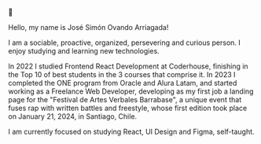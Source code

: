 <p>
👋

Hello, my name is José Simón Ovando Arriagada!

I am a sociable, proactive, organized, persevering and curious person. I enjoy studying and learning new technologies.

In 2022 I studied Frontend React Development at Coderhouse, finishing in the Top 10 of best students in the 3 courses that comprise it. In 2023 I completed the ONE program from Oracle and Alura Latam, and started working as a Freelance Web Developer, developing as my first job a landing page for the "Festival de Artes Verbales Barrabase", a unique event that fuses rap with written battles and freestyle, whose first edition took place on January 21, 2024, in Santiago, Chile.

I am currently focused on studying React, UI Design and Figma, self-taught.
</p>
